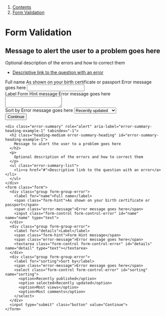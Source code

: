 1.  [Contents](/docs/core/contents)
2.  [Form Validation](#)

# Form Validation

<div class="error-summary" role="alert" aria-label="error-summary-heading-example-1" tabindex="-1">
  <h2 class="heading-medium error-summary-heading" id="error-summary-heading-example-1">
    Message to alert the user to a problem goes here
  </h2>
  <p>
    Optional description of the errors and how to correct them
  </p>
  <ul class="error-summary-list">
    <li><a href="#">Descriptive link to the question with an error</a></li>
  </ul>
</div>
<form class="form">
  <div class="group form-group-error">
    <label for="name">Full name</label>
    <span class="form-hint">As shown on your birth certificate or passport</span>
    <span class="error-message">Error message goes here</span>
    <input class="form-control form-control-error" id="name" name="name" type="text">
  </div>
  <div class="group form-group-error">
    <label for="details">Label</label>
    <span class="form-hint">Form Hint message</span>
    <span class="error-message">Error message goes here</span>
    <textarea class="form-control form-control-error" id="details" name="detail" type="text"></textarea>
  </div>
  <div class="group form-group-error">
    <label for="sorting">Sort by</label>
    <span class="error-message">Error message goes here</span>
    <select class="form-control form-control-error" id="sorting" name="sorting">
      <option>Recently published</option>
      <option selected>Recently updated</option>
      <option>Most views</option>
      <option>Most comments</option>
    </select>
  </div>
  <input type="submit" class="button" value="Continue">
</form>

    <div class="error-summary" role="alert" aria-label="error-summary-heading-example-1" tabindex="-1">
      <h2 class="heading-medium error-summary-heading" id="error-summary-heading-example-1">
        Message to alert the user to a problem goes here
      </h2>
      <p>
        Optional description of the errors and how to correct them
      </p>
      <ul class="error-summary-list">
        <li><a href="#">Descriptive link to the question with an error</a></li>
      </ul>
    </div>
    <form class="form">
      <div class="group form-group-error">
        <label for="name">Full name</label>
        <span class="form-hint">As shown on your birth certificate or passport</span>
        <span class="error-message">Error message goes here</span>
        <input class="form-control form-control-error" id="name" name="name" type="text">
      </div>
      <div class="group form-group-error">
        <label for="details">Label</label>
        <span class="form-hint">Form Hint message</span>
        <span class="error-message">Error message goes here</span>
        <textarea class="form-control form-control-error" id="details" name="detail" type="text"></textarea>
      </div>
      <div class="group form-group-error">
        <label for="sorting">Sort by</label>
        <span class="error-message">Error message goes here</span>
        <select class="form-control form-control-error" id="sorting" name="sorting">
          <option>Recently published</option>
          <option selected>Recently updated</option>
          <option>Most views</option>
          <option>Most comments</option>
        </select>
      </div>
      <input type="submit" class="button" value="Continue">
    </form>